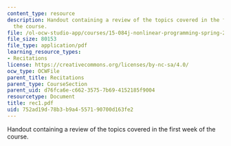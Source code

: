 ```yaml
---
content_type: resource
description: Handout containing a review of the topics covered in the first week of
  the course.
file: /ol-ocw-studio-app/courses/15-084j-nonlinear-programming-spring-2004/752ad19d78b3b9a4557190700d163fe2_rec1.pdf
file_size: 80153
file_type: application/pdf
learning_resource_types:
- Recitations
license: https://creativecommons.org/licenses/by-nc-sa/4.0/
ocw_type: OCWFile
parent_title: Recitations
parent_type: CourseSection
parent_uid: d76fca6e-c662-3575-7b69-4152185f9004
resourcetype: Document
title: rec1.pdf
uid: 752ad19d-78b3-b9a4-5571-90700d163fe2
---
```

Handout containing a review of the topics covered in the first week of the course.